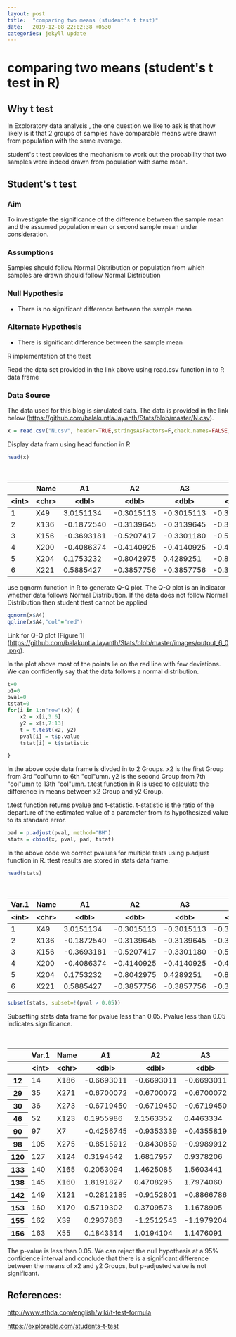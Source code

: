 ```yaml
---
layout: post
title:  "comparing two means (student's t test)"
date:   2019-12-08 22:02:38 +0530
categories: jekyll update
---
```


# comparing two means (student's t test in R) 
 
## Why t test

In Exploratory data analysis , the one question we like to ask is that how likely is it that 2 groups of samples have comparable means were drawn from population with the same average. 

student's t test provides the mechanism to work out the probability that  two samples were indeed drawn from population with same mean.

## Student's t test

### Aim

To investigate the significance of the difference between the sample mean and the assumed population mean or second sample mean under consideration.

### Assumptions

Samples should follow Normal Distribution or population from which samples are drawn should follow Normal Distribution


### Null Hypothesis

  -  There is no significant difference between the sample mean
  
### Alternate Hypothesis

  - There is significant difference between the sample mean

R implementation of the ttest

Read the data set provided in the link above using read.csv function in to R data frame

### Data Source

The data used for this blog is simulated data. The data is provided in the link below (https://github.com/balakuntlaJayanth/Stats/blob/master/N.csv).

```R
x = read.csv("N.csv", header=TRUE,stringsAsFactors=F,check.names=FALSE, sep=",")
```

Display data fram using head function in R


```R
head(x)
```


<table>
<caption>A data.frame: 6 × 13</caption>
<thead>
	<tr><th scope="col"></th><th scope="col">Name</th><th scope="col">A1</th><th scope="col">A2</th><th scope="col">A3</th><th scope="col">A4</th><th scope="col">A5</th><th scope="col">A6</th><th scope="col">A7</th><th scope="col">A8</th><th scope="col">A9</th><th scope="col">A10</th><th scope="col">A11</th></tr>
	<tr><th scope="col">&lt;int&gt;</th><th scope="col">&lt;chr&gt;</th><th scope="col">&lt;dbl&gt;</th><th scope="col">&lt;dbl&gt;</th><th scope="col">&lt;dbl&gt;</th><th scope="col">&lt;dbl&gt;</th><th scope="col">&lt;dbl&gt;</th><th scope="col">&lt;dbl&gt;</th><th scope="col">&lt;dbl&gt;</th><th scope="col">&lt;dbl&gt;</th><th scope="col">&lt;dbl&gt;</th><th scope="col">&lt;dbl&gt;</th><th scope="col">&lt;dbl&gt;</th></tr>
</thead>
<tbody>
	<tr><td>1</td><td>X49 </td><td> 3.0151134</td><td>-0.3015113</td><td>-0.3015113</td><td>-0.3015113</td><td>-0.3015113</td><td>-0.3015113</td><td>-0.3015113</td><td>-0.3015113</td><td>-0.3015113</td><td>-0.3015113</td><td>-0.30151134</td></tr>
	<tr><td>2</td><td>X136</td><td>-0.1872540</td><td>-0.3139645</td><td>-0.3139645</td><td>-0.3139645</td><td>-0.3139645</td><td>-0.3139645</td><td> 3.0129342</td><td>-0.3139645</td><td>-0.3139645</td><td>-0.3139645</td><td>-0.31396447</td></tr>
	<tr><td>3</td><td>X156</td><td>-0.3693181</td><td>-0.5207417</td><td>-0.3301180</td><td>-0.5207417</td><td>-0.5207417</td><td>-0.3105405</td><td>-0.5207417</td><td>-0.5207417</td><td> 0.9272113</td><td> 2.7278018</td><td>-0.04132816</td></tr>
	<tr><td>4</td><td>X200</td><td>-0.4086374</td><td>-0.4140925</td><td>-0.4140925</td><td>-0.4140925</td><td>-0.4140925</td><td>-0.4065199</td><td> 0.9226961</td><td>-0.4140925</td><td>-0.3984436</td><td>-0.4023895</td><td> 2.76375675</td></tr>
	<tr><td>5</td><td>X204</td><td> 0.1753232</td><td>-0.8042975</td><td> 0.4289251</td><td>-0.8042975</td><td>-0.8042975</td><td> 0.5555794</td><td>-0.8042975</td><td> 2.4827074</td><td> 0.1324423</td><td> 0.2465102</td><td>-0.80429751</td></tr>
	<tr><td>6</td><td>X221</td><td> 0.5885427</td><td>-0.3857756</td><td>-0.3857756</td><td>-0.3857756</td><td>-0.3857756</td><td>-0.3857756</td><td>-0.3857756</td><td> 2.8834376</td><td>-0.3857756</td><td>-0.3857756</td><td>-0.38577558</td></tr>
</tbody>
</table>



use qqnorm function in R to generate Q-Q plot. The Q-Q plot is an indicator whether data follows Normal Distribution. If the data does not follow Normal Distribution then student ttest cannot be applied


```R
qqnorm(x$A4)
qqline(x$A4,"col"="red")
```


Link for Q-Q plot [Figure 1] (https://github.com/balakuntlaJayanth/Stats/blob/master/images/output_6_0.png).


In the plot above most of the points lie on the red line with few deviations. We can confidently say that the data follows a normal distribution.


```R
t=0
p1=0
pval=0
tstat=0
for(i in 1:n"row"(x)) {
	x2 = x[i,3:6]
	y2 = x[i,7:13]
	t = t.test(x2, y2)
	pval[i] = t$p.value
	tstat[i] = t$statistic

}
```

In the above code data frame is divded in to 2 Groups. x2 is the first Group from 3rd "col"umn to 6th "col"umn. y2 is the second Group from 7th "col"umn to 13th "col"umn. t.test function in R is used to calculate the difference in means between x2 Group and y2 Group. 

t.test function returns pvalue and t-statistic. 
t-statistic is the ratio of the departure of the estimated value of a parameter from its hypothesized value to its standard error.


```R
pad = p.adjust(pval, method="BH")
stats = cbind(x, pval, pad, tstat)
```

In the above code we correct pvalues for multiple tests using p.adjust function in R. ttest results are stored in stats data frame.


```R
head(stats)
```


<table>
<caption>A data.frame: 6 × 16</caption>
<thead>
	<tr><th scope="col">Var.1</th><th scope="col">Name</th><th scope="col">A1</th><th scope="col">A2</th><th scope="col">A3</th><th scope="col">A4</th><th scope="col">A5</th><th scope="col">A6</th><th scope="col">A7</th><th scope="col">A8</th><th scope="col">A9</th><th scope="col">A10</th><th scope="col">A11</th><th scope="col">pval</th><th scope="col">pad</th><th scope="col">tstat</th></tr>
	<tr><th scope="col">&lt;int&gt;</th><th scope="col">&lt;chr&gt;</th><th scope="col">&lt;dbl&gt;</th><th scope="col">&lt;dbl&gt;</th><th scope="col">&lt;dbl&gt;</th><th scope="col">&lt;dbl&gt;</th><th scope="col">&lt;dbl&gt;</th><th scope="col">&lt;dbl&gt;</th><th scope="col">&lt;dbl&gt;</th><th scope="col">&lt;dbl&gt;</th><th scope="col">&lt;dbl&gt;</th><th scope="col">&lt;dbl&gt;</th><th scope="col">&lt;dbl&gt;</th><th scope="col">&lt;dbl&gt;</th><th scope="col">&lt;dbl&gt;</th><th scope="col">&lt;dbl&gt;</th></tr>
</thead>
<tbody>
	<tr><td>1</td><td>X49 </td><td> 3.0151134</td><td>-0.3015113</td><td>-0.3015113</td><td>-0.3015113</td><td>-0.3015113</td><td>-0.3015113</td><td>-0.3015113</td><td>-0.3015113</td><td>-0.3015113</td><td>-0.3015113</td><td>-0.30151134</td><td>0.3910022</td><td>0.5647810</td><td> 1.0000000</td></tr>
	<tr><td>2</td><td>X136</td><td>-0.1872540</td><td>-0.3139645</td><td>-0.3139645</td><td>-0.3139645</td><td>-0.3139645</td><td>-0.3139645</td><td> 3.0129342</td><td>-0.3139645</td><td>-0.3139645</td><td>-0.3139645</td><td>-0.31396447</td><td>0.3873432</td><td>0.5647810</td><td>-0.9312821</td></tr>
	<tr><td>3</td><td>X156</td><td>-0.3693181</td><td>-0.5207417</td><td>-0.3301180</td><td>-0.5207417</td><td>-0.5207417</td><td>-0.3105405</td><td>-0.5207417</td><td>-0.5207417</td><td> 0.9272113</td><td> 2.7278018</td><td>-0.04132816</td><td>0.1864342</td><td>0.5647810</td><td>-1.4870467</td></tr>
	<tr><td>4</td><td>X200</td><td>-0.4086374</td><td>-0.4140925</td><td>-0.4140925</td><td>-0.4140925</td><td>-0.4140925</td><td>-0.4065199</td><td> 0.9226961</td><td>-0.4140925</td><td>-0.3984436</td><td>-0.4023895</td><td> 2.76375675</td><td>0.2091658</td><td>0.5647810</td><td>-1.4066138</td></tr>
	<tr><td>5</td><td>X204</td><td> 0.1753232</td><td>-0.8042975</td><td> 0.4289251</td><td>-0.8042975</td><td>-0.8042975</td><td> 0.5555794</td><td>-0.8042975</td><td> 2.4827074</td><td> 0.1324423</td><td> 0.2465102</td><td>-0.80429751</td><td>0.4919976</td><td>0.6504375</td><td>-0.7162770</td></tr>
	<tr><td>6</td><td>X221</td><td> 0.5885427</td><td>-0.3857756</td><td>-0.3857756</td><td>-0.3857756</td><td>-0.3857756</td><td>-0.3857756</td><td>-0.3857756</td><td> 2.8834376</td><td>-0.3857756</td><td>-0.3857756</td><td>-0.38577558</td><td>0.6819921</td><td>0.7654012</td><td>-0.4242198</td></tr>
</tbody>
</table>




```R
subset(stats, subset=!(pval > 0.05))
```
Subsetting stats data frame for pvalue less than 0.05. Pvalue less than 0.05 indicates significance.

<table>
<caption>A data.frame: 13 × 16</caption>
<thead>
	<tr><th></th><th scope="col">Var.1</th><th scope="col">Name</th><th scope="col">A1</th><th scope="col">A2</th><th scope="col">A3</th><th scope="col">A4</th><th scope="col">A5</th><th scope="col">A6</th><th scope="col">A7</th><th scope="col">A8</th><th scope="col">A9</th><th scope="col">A10</th><th scope="col">A11</th><th scope="col">pval</th><th scope="col">pad</th><th scope="col">tstat</th></tr>
	<tr><th></th><th scope="col">&lt;int&gt;</th><th scope="col">&lt;chr&gt;</th><th scope="col">&lt;dbl&gt;</th><th scope="col">&lt;dbl&gt;</th><th scope="col">&lt;dbl&gt;</th><th scope="col">&lt;dbl&gt;</th><th scope="col">&lt;dbl&gt;</th><th scope="col">&lt;dbl&gt;</th><th scope="col">&lt;dbl&gt;</th><th scope="col">&lt;dbl&gt;</th><th scope="col">&lt;dbl&gt;</th><th scope="col">&lt;dbl&gt;</th><th scope="col">&lt;dbl&gt;</th><th scope="col">&lt;dbl&gt;</th><th scope="col">&lt;dbl&gt;</th><th scope="col">&lt;dbl&gt;</th></tr>
</thead>
<tbody>
	<tr><th scope="row">12</th><td> 14</td><td>X186</td><td>-0.6693011</td><td>-0.6693011</td><td>-0.6693011</td><td>-0.6693011</td><td> 0.14885695</td><td>-0.09169779</td><td> 0.37116226</td><td>-0.6693011</td><td> 2.7126600</td><td>-0.2229739</td><td> 0.4284979</td><td>0.043901396</td><td>0.5102410</td><td>-2.543026</td></tr>
	<tr><th scope="row">29</th><td> 35</td><td>X271</td><td>-0.6700072</td><td>-0.6700072</td><td>-0.6700072</td><td>-0.6700072</td><td> 0.04992135</td><td> 2.37953326</td><td>-0.67000724</td><td> 1.1727799</td><td>-0.6700072</td><td> 0.5082173</td><td>-0.0904083</td><td>0.043680771</td><td>0.5102410</td><td>-2.546763</td></tr>
	<tr><th scope="row">30</th><td> 36</td><td>X273</td><td>-0.6719450</td><td>-0.6719450</td><td>-0.6719450</td><td>-0.6719450</td><td>-0.10422101</td><td>-0.67194501</td><td> 0.95252099</td><td> 2.2344390</td><td>-0.6719450</td><td>-0.2073806</td><td> 1.1563117</td><td>0.043079981</td><td>0.5102410</td><td>-2.557042</td></tr>
	<tr><th scope="row">46</th><td> 52</td><td>X123</td><td> 0.1955986</td><td> 2.1563352</td><td> 0.4463334</td><td> 1.3441760</td><td>-0.77293355</td><td> 0.23542896</td><td>-0.77293355</td><td>-0.7729335</td><td>-0.7729335</td><td>-0.5132045</td><td>-0.7729335</td><td>0.030138763</td><td>0.5102410</td><td> 3.464191</td></tr>
	<tr><th scope="row">90</th><td> 97</td><td>X7  </td><td>-0.4256745</td><td>-0.9353339</td><td>-0.4355819</td><td>-0.8948819</td><td> 0.99087812</td><td>-0.94799248</td><td>-0.32230670</td><td> 0.4219958</td><td> 1.8088859</td><td> 1.4294959</td><td>-0.6894843</td><td>0.041895883</td><td>0.5102410</td><td>-2.462587</td></tr>
	<tr><th scope="row">98</th><td>105</td><td>X275</td><td>-0.8515912</td><td>-0.8430859</td><td>-0.9989912</td><td>-0.7942543</td><td> 2.10819980</td><td>-0.53398601</td><td>-0.09500707</td><td> 1.2905780</td><td> 0.7106198</td><td> 0.1175591</td><td>-0.1100409</td><td>0.007833551</td><td>0.3055085</td><td>-3.864929</td></tr>
	<tr><th scope="row">120</th><td>127</td><td>X124</td><td> 0.3194542</td><td> 1.6817957</td><td> 0.9378206</td><td> 0.9283728</td><td>-0.67983858</td><td> 0.22292039</td><td> 0.71051638</td><td>-1.0739499</td><td>-0.9208991</td><td>-0.9055368</td><td>-1.2206557</td><td>0.004774362</td><td>0.3055085</td><td> 3.875425</td></tr>
	<tr><th scope="row">133</th><td>140</td><td>X165</td><td> 0.2053094</td><td> 1.4625085</td><td> 1.5603441</td><td> 1.3229935</td><td>-0.86399204</td><td>-0.24328420</td><td>-0.08488758</td><td>-0.8479875</td><td>-0.8407899</td><td>-0.8460182</td><td>-0.8241960</td><td>0.006205478</td><td>0.3055085</td><td> 5.271144</td></tr>
	<tr><th scope="row">138</th><td>145</td><td>X160</td><td> 1.8191827</td><td> 0.4708295</td><td> 1.7974060</td><td>-0.1382339</td><td>-0.83865180</td><td> 0.23835624</td><td>-0.26748836</td><td>-0.8031789</td><td>-0.7172601</td><td>-0.7113505</td><td>-0.8496108</td><td>0.044816019</td><td>0.5102410</td><td> 3.020945</td></tr>
	<tr><th scope="row">142</th><td>149</td><td>X121</td><td>-0.2812185</td><td>-0.9152801</td><td>-0.8866786</td><td>-0.9913631</td><td> 1.18185779</td><td>-0.76768559</td><td>-0.35269876</td><td>-0.2568829</td><td> 0.6385433</td><td> 0.5195321</td><td> 2.1118743</td><td>0.018942149</td><td>0.5102410</td><td>-2.939178</td></tr>
	<tr><th scope="row">153</th><td>160</td><td>X170</td><td> 0.5719302</td><td> 0.3709573</td><td> 1.1678905</td><td> 0.6523675</td><td>-0.79378456</td><td> 1.99351754</td><td>-0.79419360</td><td>-0.7713272</td><td>-0.7963749</td><td>-0.7953060</td><td>-0.8056769</td><td>0.036948546</td><td>0.5102410</td><td> 2.508601</td></tr>
	<tr><th scope="row">155</th><td>162</td><td>X39 </td><td> 0.2937863</td><td>-1.2512543</td><td>-1.1979204</td><td>-1.2441692</td><td> 0.20257218</td><td>-0.67692400</td><td>-0.17815514</td><td> 1.3910457</td><td> 1.1239213</td><td> 1.2452769</td><td> 0.2918207</td><td>0.029987639</td><td>0.5102410</td><td>-2.761462</td></tr>
	<tr><th scope="row">156</th><td>163</td><td>X55 </td><td> 0.1843314</td><td> 1.0194104</td><td> 1.1476091</td><td> 1.3258378</td><td>-0.28342894</td><td> 0.82655230</td><td>-1.23229401</td><td> 0.2415810</td><td>-1.0166000</td><td>-0.9852899</td><td>-1.2277090</td><td>0.005601582</td><td>0.3055085</td><td> 3.642307</td></tr>
</tbody>
</table>



The p-value is less than 0.05. We can reject the null hypothesis at a 95% confidence interval and conclude that there is a significant difference between the means of x2 and y2 Groups, but p-adjusted value is not significant.

## References:

http://www.sthda.com/english/wiki/t-test-formula

https://explorable.com/students-t-test
